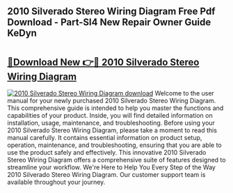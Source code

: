 ## 2010 Silverado Stereo Wiring Diagram Free Pdf Download - Part-Sl4 New Repair Owner Guide KeDyn

# <h2><a href="http://dfrl6v.blite.top/?on=2010+Silverado+Stereo+Wiring+Diagram">🔗Download New 👉🔴 2010 Silverado Stereo Wiring Diagram</a></h2>

[![2010 Silverado Stereo Wiring Diagram download](https://i.imgur.com/lujVjoI.png)](http://dfrl6v.blite.top/?on=2010+Silverado+Stereo+Wiring+Diagram)
Welcome to the user manual for your newly purchased 2010 Silverado Stereo Wiring Diagram. This comprehensive guide is intended to help you master the functions and capabilities of your product. Inside, you will find detailed information on installation, usage, maintenance, and troubleshooting. Before using your 2010 Silverado Stereo Wiring Diagram, please take a moment to read this manual carefully. It contains essential information on product setup, operation, maintenance, and troubleshooting, ensuring that you are able to use the product safely and effectively. This innovative 2010 Silverado Stereo Wiring Diagram offers a comprehensive suite of features designed to streamline your workflow. We're Here to Help You Every Step of the Way 2010 Silverado Stereo Wiring Diagram. Our customer support team is available throughout your journey.
